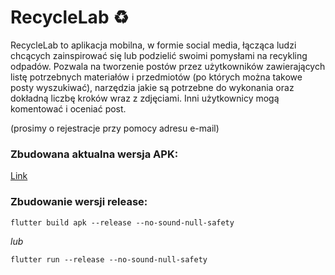 # RecycleLab ♻️

RecycleLab to aplikacja mobilna, w formie social media, łącząca ludzi chcących zainspirować się lub podzielić swoimi pomysłami na recykling odpadów. Pozwala na tworzenie postów przez użytkowników zawierających listę potrzebnych materiałów i przedmiotów (po których można takowe posty wyszukiwać), narzędzia jakie są potrzebne do wykonania oraz dokładną liczbę kroków wraz z zdjęciami. Inni użytkownicy mogą komentować i oceniać post. 

(prosimy o rejestracje przy pomocy adresu e-mail)

### <b>Zbudowana aktualna wersja APK:</b>
<a href="https://drive.google.com/file/d/1hbRiHAFuoSwJAFEoiiUtiPn--vKAd9_R/view?usp=sharing">Link</a>

### <b>Zbudowanie wersji release:</b>
```shell
flutter build apk --release --no-sound-null-safety
```
   <i>lub</i>
```shell
flutter run --release --no-sound-null-safety
```

